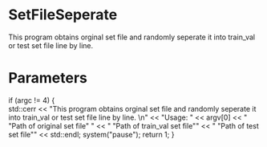 # SetFileSeperate
This program obtains orginal set file and randomly seperate it into train_val or test set file line by line. 
# Parameters	
if (argc != 4) {  
		std::cerr << "This program obtains orginal set file and randomly seperate it into train_val or test set file line by line. \n" 
			<< "Usage: " << argv[0] 
			<< " \"Path of original set file\" " 
			<< " \"Path of train_val set file\"" 
			<< " \"Path of test set file\"" << std::endl; 
		system("pause"); 
		return 1; 
	} 
